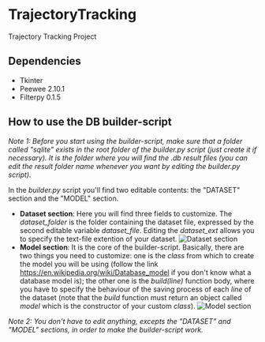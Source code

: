 # TrajectoryTracking
Trajectory Tracking Project

## Dependencies
* Tkinter
* Peewee 2.10.1
* Filterpy 0.1.5

## How to use the DB builder-script
_Note 1: Before you start using the builder-script, make sure that a folder called "sqlite" exists in the root folder of the builder.py script (just create it if necessary). It is the folder where you will find the .db result files (you can edit the result folder name whenever you want by editing the builder.py script)._

In the _builder.py_ script you'll find two editable contents: the "DATASET" section and the "MODEL" section.
* __Dataset section__: Here you will find three fields to customize. The *dataset_folder* is the folder containing the dataset file, expressed by the second editable variable *dataset_file*. Editing the *dataset_ext* allows you to specify the text-file extention of your dataset.
![Dataset section](http://i.imgur.com/uTLPjrP.png)
* __Model section__: It is the core of the builder-script. Basically, there are two things you need to customize: one is the *class* from which to create the model you will be using (follow the link https://en.wikipedia.org/wiki/Database_model if you don't know what a database model is); the other one is the *build(line)* function body, where you have to specify the behaviour of the saving process of each *line* of the dataset (note that the *build* function must return an object called *model* which is the constructor of your custom *class*).
![Model section](http://i.imgur.com/eTGBNHP.png)

_Note 2: You don't have to edit anything, excepts the "DATASET" and "MODEL" sections, in order to make the builder-script work._

